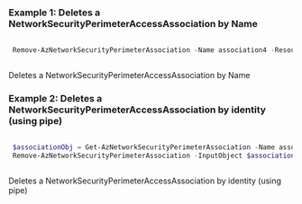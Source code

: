 ### Example 1: Deletes a NetworkSecurityPerimeterAccessAssociation by Name
```powershell

 Remove-AzNetworkSecurityPerimeterAssociation -Name association4 -ResourceGroupName kumarkaushal-PS-RG-1 -SecurityPerimeterName nsp4

```

```output

```
Deletes a NetworkSecurityPerimeterAccessAssociation by Name

### Example 2: Deletes a NetworkSecurityPerimeterAccessAssociation by identity (using pipe)
```powershell

 $associationObj = Get-AzNetworkSecurityPerimeterAssociation -Name association5 -ResourceGroupName kumarkaushal-PS-RG-1 -SecurityPerimeterName nsp4
 Remove-AzNetworkSecurityPerimeterAssociation -InputObject $associationObj

```

```output

```
Deletes a NetworkSecurityPerimeterAccessAssociation by identity (using pipe)

